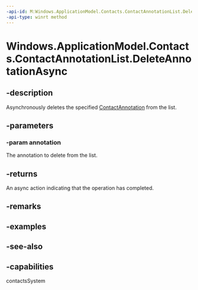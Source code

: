 ```yaml
---
-api-id: M:Windows.ApplicationModel.Contacts.ContactAnnotationList.DeleteAnnotationAsync(Windows.ApplicationModel.Contacts.ContactAnnotation)
-api-type: winrt method
---
```


<!-- Method syntax
public Windows.Foundation.IAsyncAction DeleteAnnotationAsync(Windows.ApplicationModel.Contacts.ContactAnnotation annotation)
-->

# Windows.ApplicationModel.Contacts.ContactAnnotationList.DeleteAnnotationAsync

## -description
Asynchronously deletes the specified [ContactAnnotation](contactannotation.md) from the list.

## -parameters
### -param annotation
The annotation to delete from the list.

## -returns
An async action indicating that the operation has completed.

## -remarks

## -examples

## -see-also

## -capabilities
contactsSystem
